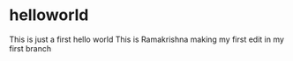 # helloworld
This is just a first hello world
This is Ramakrishna making my first edit in my first branch
